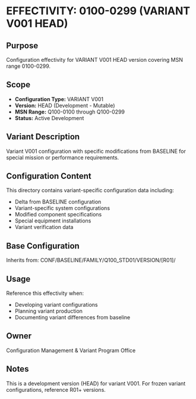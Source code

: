 # EFFECTIVITY: 0100-0299 (VARIANT V001 HEAD)

## Purpose
Configuration effectivity for VARIANT V001 HEAD version covering MSN range 0100-0299.

## Scope
- **Configuration Type:** VARIANT V001
- **Version:** HEAD (Development - Mutable)
- **MSN Range:** Q100-0100 through Q100-0299
- **Status:** Active Development

## Variant Description
Variant V001 configuration with specific modifications from BASELINE for special mission or performance requirements.

## Configuration Content
This directory contains variant-specific configuration data including:
- Delta from BASELINE configuration
- Variant-specific system configurations
- Modified component specifications
- Special equipment installations
- Variant verification data

## Base Configuration
Inherits from: CONF/BASELINE/FAMILY/Q100_STD01/VERSION/[R01]/

## Usage
Reference this effectivity when:
- Developing variant configurations
- Planning variant production
- Documenting variant differences from baseline

## Owner
Configuration Management & Variant Program Office

## Notes
This is a development version (HEAD) for variant V001. For frozen variant configurations, reference R01+ versions.

